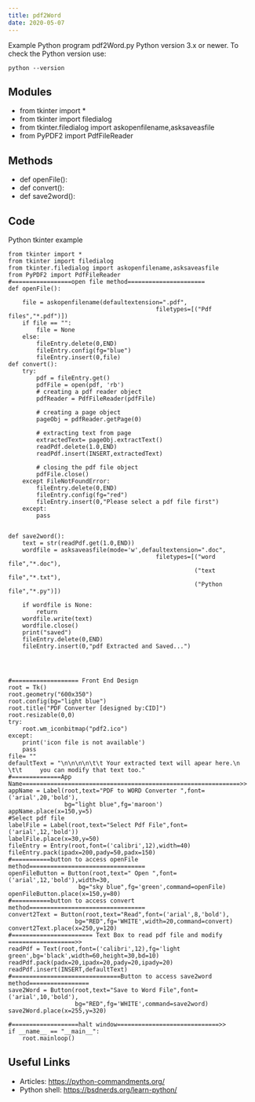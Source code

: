 ```yaml
---
title: pdf2Word
date: 2020-05-07
---
```

Example Python program pdf2Word.py
Python version 3.x or newer.
To check the Python version use:

    python --version

## Modules

* from tkinter import *
* from tkinter import filedialog
* from tkinter.filedialog import askopenfilename,asksaveasfile
* from PyPDF2 import PdfFileReader

## Methods

* def openFile(): 
* def convert():
* def save2word():

## Code

Python tkinter example

    from tkinter import *
    from tkinter import filedialog
    from tkinter.filedialog import askopenfilename,asksaveasfile
    from PyPDF2 import PdfFileReader
    #=================open file method======================
    def openFile(): 
                  
        file = askopenfilename(defaultextension=".pdf", 
                                              filetypes=[("Pdf files","*.pdf")])
        if file == "":  
            file = None
        else:
            fileEntry.delete(0,END)
            fileEntry.config(fg="blue")
            fileEntry.insert(0,file)
    def convert():
        try:
            pdf = fileEntry.get()
            pdfFile = open(pdf, 'rb')
            # creating a pdf reader object
            pdfReader = PdfFileReader(pdfFile) 
    
            # creating a page object 
            pageObj = pdfReader.getPage(0) 
          
            # extracting text from page 
            extractedText= pageObj.extractText()
            readPdf.delete(1.0,END)
            readPdf.insert(INSERT,extractedText)
    
            # closing the pdf file object 
            pdfFile.close()
        except FileNotFoundError:
            fileEntry.delete(0,END)
            fileEntry.config(fg="red")
            fileEntry.insert(0,"Please select a pdf file first")
        except:
            pass
    
        
    def save2word():
        text = str(readPdf.get(1.0,END))
        wordfile = asksaveasfile(mode='w',defaultextension=".doc", 
                                              filetypes=[("word file","*.doc"),
                                                         ("text file","*.txt"),
                                                         ("Python file","*.py")])
        
        if wordfile is None:
            return
        wordfile.write(text)
        wordfile.close()
        print("saved")
        fileEntry.delete(0,END)
        fileEntry.insert(0,"pdf Extracted and Saved...")
    
    
    
        
    #=================== Front End Design
    root = Tk()
    root.geometry("600x350")
    root.config(bg="light blue")
    root.title("PDF Converter [designed by:CID]")
    root.resizable(0,0)
    try:
        root.wm_iconbitmap("pdf2.ico")
    except:
        print('icon file is not available')
        pass
    file= ""
    defaultText = "\n\n\n\n\t\t Your extracted text will apear here.\n \t\t     you can modify that text too."
    #==============App Name==============================================================>>
    appName = Label(root,text="PDF to WORD Converter ",font=('arial',20,'bold'),
                    bg="light blue",fg='maroon')
    appName.place(x=150,y=5)
    #Select pdf file
    labelFile = Label(root,text="Select Pdf File",font=('arial',12,'bold'))
    labelFile.place(x=30,y=50)
    fileEntry = Entry(root,font=('calibri',12),width=40)
    fileEntry.pack(ipadx=200,pady=50,padx=150)
    #===========button to access openFile method=================================
    openFileButton = Button(root,text=" Open ",font=('arial',12,'bold'),width=30,
                        bg="sky blue",fg='green',command=openFile)
    openFileButton.place(x=150,y=80)
    #===========button to access convert method=================================
    convert2Text = Button(root,text="Read",font=('arial',8,'bold'),
                       bg="RED",fg='WHITE',width=20,command=convert)
    convert2Text.place(x=250,y=120)
    #======================= Text Box to read pdf file and modify ===================>>
    readPdf = Text(root,font=('calibri',12),fg='light green',bg='black',width=60,height=30,bd=10)
    readPdf.pack(padx=20,ipadx=20,pady=20,ipady=20)
    readPdf.insert(INSERT,defaultText)
    #===============================Button to access save2word method=================
    save2Word = Button(root,text="Save to Word File",font=('arial',10,'bold'),
                       bg="RED",fg='WHITE',command=save2word)
    save2Word.place(x=255,y=320)
    
    #===================halt window=============================>>
    if __name__ == "__main__":
        root.mainloop()
    

## Useful Links

- Articles: https://python-commandments.org/
- Python shell: https://bsdnerds.org/learn-python/
